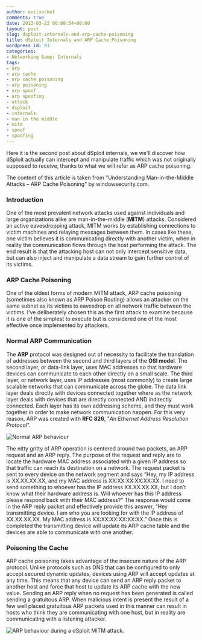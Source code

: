 ```yaml
---
author: evilsocket
comments: true
date: 2013-03-22 00:09:54+00:00
layout: post
slug: dsploit-internals-and-arp-cache-poisoning
title: dSploit Internals and ARP Cache Poisoning
wordpress_id: 93
categories:
- Networking &amp; Internals
tags:
- arp
- arp cache
- arp cache poisoning
- arp poisoning
- arp spoof
- arp spoofing
- attack
- dsploit
- internals
- man in the middle
- mitm
- spoof
- spoofing
---
```


Here it is the second post about dSploit internals, we we'll discover how dSploit actually can intercept and manipulate traffic which was not originally supposed to receive, thanks to what we will refer as ARP cache poisoning.

The content of this article is taken from "Understanding Man-in-the-Middle Attacks – ARP Cache Poisoning" by windowsecurity.com.

<!-- more -->


### Introduction


One of the most prevalent network attacks used against individuals and large organizations alike are man-in-the-middle (**MITM**) attacks. Considered an active eavesdropping attack, MITM works by establishing connections to victim machines and relaying messages between them. In cases like these, one victim believes it is communicating directly with another victim, when in reality the communication flows through the host performing the attack. The end result is that the attacking host can not only intercept sensitive data, but can also inject and manipulate a data stream to gain further control of its victims.


### ARP Cache Poisoning


One of the oldest forms of modern MITM attack, ARP cache poisoning (sometimes also known as ARP Poison Routing) allows an attacker on the same subnet as its victims to eavesdrop on all network traffic between the victims. I’ve deliberately chosen this as the first attack to examine because it is one of the simplest to execute but is considered one of the most effective once implemented by attackers.


### Normal ARP Communication


The **ARP** protocol was designed out of necessity to facilitate the translation of addresses between the second and third layers of the **OSI model**. The second layer, or data-link layer, uses MAC addresses so that hardware devices can communicate to each other directly on a small scale. The third layer, or network layer, uses IP addresses (most commonly) to create large scalable networks that can communicate across the globe. The data link layer deals directly with devices connected together where as the network layer deals with devices that are directly connected AND indirectly connected. Each layer has its own addressing scheme, and they must work together in order to make network communication happen. For this very reason, ARP was created with **RFC 826**, "_An Ethernet Address Resolution Protocol_".

![Normal ARP behaviour](http://www.dsploit.net/wp-content/uploads/2013/03/arp-poisoning-00.jpg)

The nitty gritty of ARP operation is centered around two packets, an ARP request and an ARP reply. The purpose of the request and reply are to locate the hardware MAC address associated with a given IP address so that traffic can reach its destination on a network. The request packet is sent to every device on the network segment and says “Hey, my IP address is XX.XX.XX.XX, and my MAC address is XX:XX:XX:XX:XX:XX. I need to send something to whoever has the IP address XX.XX.XX.XX, but I don’t know what their hardware address is. Will whoever has this IP address please respond back with their MAC address?” The response would come in the ARP reply packet and effectively provide this answer, “Hey transmitting device. I am who you are looking for with the IP address of XX.XX.XX.XX. My MAC address is XX:XX:XX:XX:XX:XX.” Once this is completed the transmitting device will update its ARP cache table and the devices are able to communicate with one another.


### Poisoning the Cache


ARP cache poisoning takes advantage of the insecure nature of the ARP protocol. Unlike protocols such as DNS that can be configured to only accept secured dynamic updates, devices using ARP will accept updates at any time. This means that any device can send an ARP reply packet to another host and force that host to update its ARP cache with the new value. Sending an ARP reply when no request has been generated is called sending a gratuitous ARP. When malicious intent is present the result of a few well placed gratuitous ARP packets used in this manner can result in hosts who think they are communicating with one host, but in reality are communicating with a listening attacker.

![ARP behaviour during a dSploit MITM attack.](http://www.dsploit.net/wp-content/uploads/2013/03/arp-poisoning-01.jpg)


